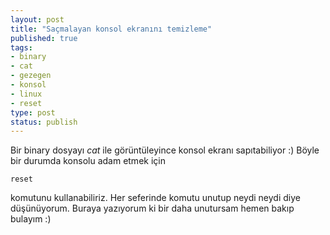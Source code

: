 ```yaml
---
layout: post
title: "Saçmalayan konsol ekranını temizleme"
published: true
tags:
- binary
- cat
- gezegen
- konsol
- linux
- reset
type: post
status: publish
---
```

Bir binary dosyayı _cat_ ile görüntüleyince konsol ekranı sapıtabiliyor :) Böyle bir durumda konsolu adam etmek için

    reset

komutunu kullanabiliriz. Her seferinde komutu unutup neydi neydi diye düşünüyorum. Buraya yazıyorum ki bir daha unutursam hemen bakıp bulayım :)
